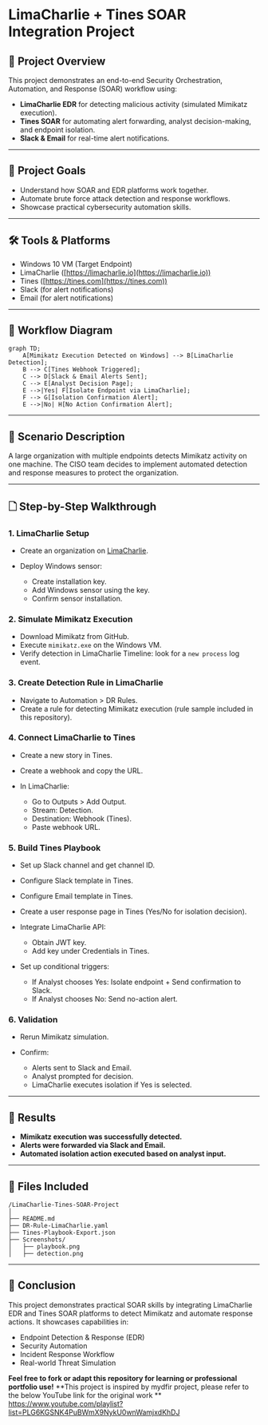 # LimaCharlie + Tines SOAR Integration Project

## 🌟 Project Overview

This project demonstrates an end-to-end Security Orchestration, Automation, and Response (SOAR) workflow using:

* **LimaCharlie EDR** for detecting malicious activity (simulated Mimikatz execution).
* **Tines SOAR** for automating alert forwarding, analyst decision-making, and endpoint isolation.
* **Slack & Email** for real-time alert notifications.

---

## 🔢 Project Goals

* Understand how SOAR and EDR platforms work together.
* Automate brute force attack detection and response workflows.
* Showcase practical cybersecurity automation skills.

---

## 🛠️ Tools & Platforms

* Windows 10 VM (Target Endpoint)
* LimaCharlie ([https://limacharlie.io](https://limacharlie.io))
* Tines ([https://tines.com](https://tines.com))
* Slack (for alert notifications)
* Email (for alert notifications)

---

## 🕺 Workflow Diagram

```mermaid
graph TD;
    A[Mimikatz Execution Detected on Windows] --> B[LimaCharlie Detection];
    B --> C[Tines Webhook Triggered];
    C --> D[Slack & Email Alerts Sent];
    C --> E[Analyst Decision Page];
    E -->|Yes| F[Isolate Endpoint via LimaCharlie];
    F --> G[Isolation Confirmation Alert];
    E -->|No| H[No Action Confirmation Alert];
```

---

## 🔄 Scenario Description

A large organization with multiple endpoints detects Mimikatz activity on one machine. The CISO team decides to implement automated detection and response measures to protect the organization.

---

## 🗋 Step-by-Step Walkthrough

### 1. LimaCharlie Setup

* Create an organization on [LimaCharlie](https://limacharlie.io).
* Deploy Windows sensor:

  * Create installation key.
  * Add Windows sensor using the key.
  * Confirm sensor installation.

### 2. Simulate Mimikatz Execution

* Download Mimikatz from GitHub.
* Execute `mimikatz.exe` on the Windows VM.
* Verify detection in LimaCharlie Timeline: look for a `new process` log event.

### 3. Create Detection Rule in LimaCharlie

* Navigate to Automation > DR Rules.
* Create a rule for detecting Mimikatz execution (rule sample included in this repository).

### 4. Connect LimaCharlie to Tines

* Create a new story in Tines.
* Create a webhook and copy the URL.
* In LimaCharlie:

  * Go to Outputs > Add Output.
  * Stream: Detection.
  * Destination: Webhook (Tines).
  * Paste webhook URL.

### 5. Build Tines Playbook

* Set up Slack channel and get channel ID.
* Configure Slack template in Tines.
* Configure Email template in Tines.
* Create a user response page in Tines (Yes/No for isolation decision).
* Integrate LimaCharlie API:

  * Obtain JWT key.
  * Add key under Credentials in Tines.
* Set up conditional triggers:

  * If Analyst chooses Yes: Isolate endpoint + Send confirmation to Slack.
  * If Analyst chooses No: Send no-action alert.

### 6. Validation

* Rerun Mimikatz simulation.
* Confirm:

  * Alerts sent to Slack and Email.
  * Analyst prompted for decision.
  * LimaCharlie executes isolation if Yes is selected.

---

## 📅 Results

* **Mimikatz execution was successfully detected.**
* **Alerts were forwarded via Slack and Email.**
* **Automated isolation action executed based on analyst input.**

---

## 🔹 Files Included

```
/LimaCharlie-Tines-SOAR-Project
│
├── README.md
├── DR-Rule-LimaCharlie.yaml
├── Tines-Playbook-Export.json
├── Screenshots/
│   ├── playbook.png
│   ├── detection.png
```

---

## 📆 Conclusion

This project demonstrates practical SOAR skills by integrating LimaCharlie EDR and Tines SOAR platforms to detect Mimikatz and automate response actions. It showcases capabilities in:

* Endpoint Detection & Response (EDR)
* Security Automation
* Incident Response Workflow
* Real-world Threat Simulation

**Feel free to fork or adapt this repository for learning or professional portfolio use!**
**This project is inspired by mydfir project, please refer to the below YouTube link for the original work **
https://www.youtube.com/playlist?list=PLG6KGSNK4PuBWmX9NykU0wnWamjxdKhDJ

